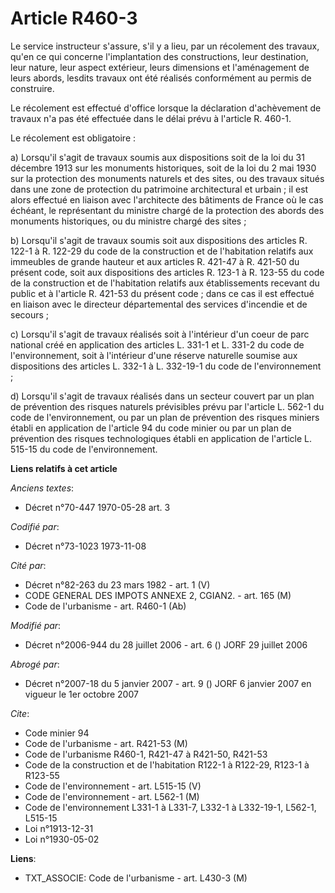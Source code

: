 # Article R460-3

Le service instructeur s'assure,  s'il y a lieu, par un récolement des travaux, qu'en ce qui concerne l'implantation des
constructions, leur destination, leur nature, leur aspect extérieur, leurs dimensions et l'aménagement de leurs abords,
lesdits travaux ont été réalisés conformément au permis de construire.

Le récolement est effectué d'office lorsque la déclaration d'achèvement de travaux n'a pas été effectuée dans le délai prévu
à l'article R. 460-1.

Le récolement est obligatoire :

a) Lorsqu'il s'agit de travaux soumis aux dispositions soit de la loi du 31 décembre 1913 sur les monuments historiques, soit
de la loi du 2 mai 1930 sur la protection des monuments naturels et des sites, ou des travaux situés dans une zone de
protection du patrimoine architectural et urbain ; il est alors effectué en liaison avec l'architecte des bâtiments de France
où le cas échéant, le représentant du ministre chargé de la protection des abords des monuments historiques, ou du ministre
chargé des sites ;

b) Lorsqu'il s'agit de travaux soumis soit aux dispositions des articles R. 122-1 à R. 122-29 du code de la construction et
de l'habitation relatifs aux  immeubles de grande hauteur et aux articles R. 421-47 à R. 421-50 du présent code, soit aux
dispositions des articles R. 123-1 à R. 123-55 du code de la construction et de l'habitation relatifs aux établissements
recevant du public et à l'article R. 421-53 du présent code ; dans ce cas il est effectué en liaison avec le directeur
départemental des services d'incendie et de secours ;

c) Lorsqu'il s'agit de travaux réalisés soit à l'intérieur d'un coeur de parc national créé en application des articles L.
331-1 et L. 331-2 du code de l'environnement, soit à l'intérieur d'une réserve naturelle soumise aux dispositions des
articles L. 332-1 à L. 332-19-1 du code de l'environnement ;

d) Lorsqu'il s'agit de travaux réalisés dans un secteur couvert par un plan de prévention des risques naturels prévisibles
prévu par l'article L. 562-1 du code de l'environnement, ou par un plan de prévention des risques miniers établi en
application de l'article 94 du code minier ou par un plan de prévention des risques technologiques établi en application de
l'article L. 515-15 du code de l'environnement.

**Liens relatifs à cet article**

_Anciens textes_:

  - Décret n°70-447 1970-05-28 art. 3

_Codifié par_:

  - Décret n°73-1023 1973-11-08

_Cité par_:

  - Décret n°82-263 du 23 mars 1982 - art. 1 (V)
  - CODE GENERAL DES IMPOTS ANNEXE 2, CGIAN2. - art. 165 (M)
  - Code de l'urbanisme - art. R460-1 (Ab)

_Modifié par_:

  - Décret n°2006-944 du 28 juillet 2006 - art. 6 () JORF 29 juillet 2006

_Abrogé par_:

  - Décret n°2007-18 du 5 janvier 2007 - art. 9 () JORF 6 janvier 2007 en vigueur le 1er octobre 2007

_Cite_:

  - Code minier 94
  - Code de l'urbanisme - art. R421-53 (M)
  - Code de l'urbanisme R460-1, R421-47 à R421-50, R421-53
  - Code de la construction et de l'habitation R122-1 à R122-29, R123-1 à R123-55
  - Code de l'environnement - art. L515-15 (V)
  - Code de l'environnement - art. L562-1 (M)
  - Code de l'environnement L331-1 à L331-7, L332-1 à L332-19-1, L562-1, L515-15
  - Loi n°1913-12-31
  - Loi n°1930-05-02

**Liens**:

  - TXT_ASSOCIE: Code de l'urbanisme - art. L430-3 (M)
